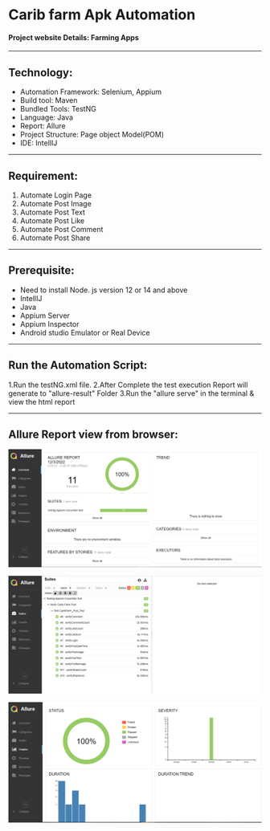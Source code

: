 # Carib farm Apk Automation

#### Project website Details: Farming Apps <br>
-----------------------------------------------------------
## Technology: <br>
* Automation Framework: Selenium, Appium <br>
* Build tool: Maven <br>
* Bundled Tools: TestNG
* Language: Java <br>
* Report: Allure <br>
* Project Structure: Page object Model(POM)<br>
* IDE: IntellIJ <br>

----------------------------------------------------------

## Requirement:<br>
1. Automate Login Page
2. Automate Post Image
3. Automate Post Text
4. Automate Post Like
5. Automate Post Comment
6. Automate Post Share

----------------------------------------------------------

## Prerequisite:
* Need to install Node. js version 12 or 14 and above
* IntellIJ
* Java
* Appium Server
* Appium Inspector
* Android studio Emulator or Real Device

----------------------------------------------------------

## Run the Automation Script:
1.Run the testNG.xml file.
2.After Complete the test execution Report will generate to "allure-result" Folder
3.Run the "allure serve" in the terminal & view the html report

----------------------------------------------------------

## Allure Report view from browser:
<p align="center"> <img src="https://github.com/PritamKundu/PritamKundu/blob/main/carib_farm/carib_farm_allure_report_by_pranta_kundu.PNG" alt="pritamkundu" />
<p align="center"> <img src="https://github.com/PritamKundu/PritamKundu/blob/main/carib_farm/carib_farm_1_allure_report_by_pranta_kundu.PNG" alt="pritamkundu" />
<p align="center"> <img src="https://github.com/PritamKundu/PritamKundu/blob/main/carib_farm/carib_farm_2_allure_report_by_pranta_kundu.PNG" alt="pritamkundu" />
